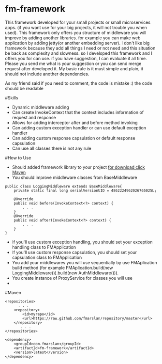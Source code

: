 # fm-framework

This framework developed for your small projects or small microservices apps. (if you want use for your big projects, it will not trouble you when used). This framework only offers you structure of middleware you will improve by adding another libraries. for example you can make web application by adding jetty(or another embedding server). I don't like big framework because they add all things I need or not need and this situation be back as complexity and slowness. so I developed this framework and I offers you for can use. if you have suggestion, I can evaluate it all time. Please you send me what is your suggestion or you can send merge request after developed it. My basic rule is  it must simple and plain, it should not include another dependencies. 

As my friend said if you need to comment, the code is mistake :) the code should be readable

#Skills

* Dynamic middleware adding
* Can create InvokeContext that the context includes information of request and response
* Allows for adding interceptor after and before method invoking
* Can adding custom exception handler or can use default exception handler
* Can adding custom response capsulation or default response capsulation
* Can use all classes there is not any rule


#How to Use

- Should added framework library to your project [for download click](https://github.com/fmarslan/fm-framework/raw/release/latest/fm-framework-latest.jar) [Maven](#Maven)
- You should improve middleware classes from BaseMiddleware
~~~
public class LoggingMiddleware extends BaseMiddleware{
	private static final long serialVersionUID = 4862224962026765025L;
	
	@Override
	public void before(InvokeContext<?> context) {
		. . .		
	}	
	@Override
	public void after(InvokeContext<?> context) {
		. . .
	}
}
~~~
- If you'll use custom exception handling, you should set your exception handling class to FMApplication
- If you'll use custom response capsulation, you should set your capsulation class to FMApplication
- You  add your middlewares you will use sequentially  by use FMAplication build method (for example FMAplication.build(new LoggingMiddleware()).build(new AuthMiddleware())).
- You create instance of ProxyService for classes you will use
- 



#Maven

~~~
<repositories>
	  . . .	 
	<repository>
		<id>myrepo</id>
		<url>https://raw.github.com/fmarslan/repository/master</url>
	</repository>
	   . . .
</repositories>

<dependency>
	<groupId>com.fmarslan</groupId>
	<artifactId>fm-framework</artifactId>
	<version>latest</version>
</dependency>
~~~
